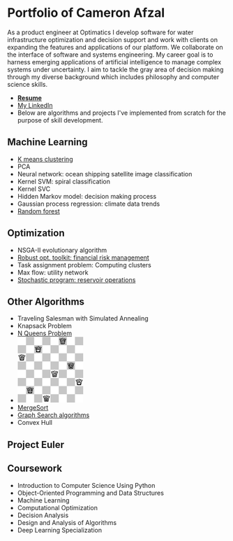 # Portfolio of Cameron Afzal
As a product engineer at Optimatics I develop software for water infrastructure optimization and decision support and work with clients on expanding the features and applications of our platform. We collaborate on the interface of software and systems engineering. My career goal is to harness emerging applications of artificial intelligence to manage complex systems under uncertainty. I aim to tackle the gray area of decision making through my diverse background which includes philosophy and computer science skills.
  * <b>[Resume](https://github.com/cafzal/Portfolio/blob/master/Cameron%20Afzal%20resume%20A.pdf)</b>
  * [My LinkedIn](https://www.linkedin.com/in/cameron-afzal-26a82a62/)
  * Below are algorithms and projects I've implemented from scratch for the purpose of skill development.

## Machine Learning
 - [K means clustering](https://github.com/cafzal/Portfolio/blob/master/kMeansClustering.py)
 - PCA
 - Neural network: ocean shipping satellite image classification
 - Kernel SVM: spiral classification
 - Kernel SVC
 - Hidden Markov model: decision making process
 - Gaussian process regression: climate data trends
 - [Random forest](https://github.com/cafzal/Portfolio/blob/master/randomForest.py)
 
## Optimization
 - NSGA-II evolutionary algorithm
 - [Robust opt. toolkit: financial risk management](https://github.com/cafzal/Portfolio/blob/master/robustFinancialRisk.py)
 - Task assignment problem: Computing clusters
 - Max flow: utility network
 - [Stochastic program: reservoir operations](https://github.com/cafzal/Portfolio/blob/master/stochasticReservoir.py)

## Other Algorithms
 - Traveling Salesman with Simulated Annealing
 - Knapsack Problem
 - [N Queens Problem](https://github.com/cafzal/Portfolio/blob/master/NQueensProblem.java)
 - <img src="https://github.com/cafzal/Portfolio/blob/master/Eight%20Queens%20Solution.png" height="150" width="150"></img>
 - [MergeSort](https://github.com/cafzal/Portfolio/blob/master/MergeSortPractice.java)
 - [Graph Search algorithms](https://github.com/cafzal/Portfolio/blob/master/GraphSearchAlgorithms.java)
 - Convex Hull
 
## Project Euler 
   
## Coursework
  * Introduction to Computer Science Using Python
  * Object-Oriented Programming and Data Structures
  * Machine Learning
  * Computational Optimization
  * Decision Analysis
  * Design and Analysis of Algorithms
  * Deep Learning Specialization
